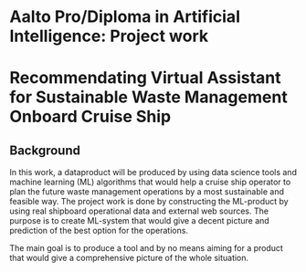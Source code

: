 
# Aalto Pro/Diploma in Artificial Intelligence: Project work

# Recommendating Virtual Assistant for Sustainable Waste Management Onboard Cruise Ship

## Background

In this work, a dataproduct will be produced by using data science tools and machine learning (ML) algorithms that would help a cruise ship operator to plan the future waste management operations by a most sustainable and feasible way. The project work is done by constructing the ML-product by using real shipboard operational data and external web sources. The purpose is to create ML-system that would give a decent picture and prediction of the best option for the operations.

The main goal is to produce a tool and by no means aiming for a product that would give a comprehensive picture of the whole situation.
